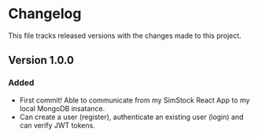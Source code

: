 # Changelog

This file tracks released versions with the changes made to this project.

## Version 1.0.0

### Added

- First commit! Able to communicate from my SimStock React App to my local MongoDB insatance.
- Can create a user (register), authenticate an existing user (login) and can verify JWT tokens.